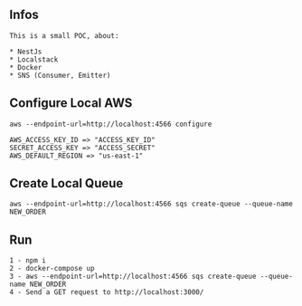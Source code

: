 ## Infos

```
This is a small POC, about: 

* NestJs
* Localstack
* Docker
* SNS (Consumer, Emitter)
```

## Configure Local AWS

```
aws --endpoint-url=http://localhost:4566 configure 

AWS_ACCESS_KEY_ID => "ACCESS_KEY_ID"
SECRET_ACCESS_KEY => "ACCESS_SECRET"
AWS_DEFAULT_REGION => "us-east-1"
```
## Create Local Queue

```
aws --endpoint-url=http://localhost:4566 sqs create-queue --queue-name NEW_ORDER
```

## Run

```
1 - npm i
2 - docker-compose up
3 - aws --endpoint-url=http://localhost:4566 sqs create-queue --queue-name NEW_ORDER
4 - Send a GET request to http://localhost:3000/
```
